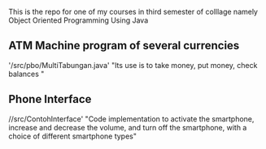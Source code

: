 
This is the repo for one of my courses in third semester of colllage namely Object Oriented Programming Using Java
## ATM Machine program of several currencies
'/src/pbo/MultiTabungan.java'
"Its use is to take money, put money, check balances "

## Phone Interface
//src/ContohInterface'
"Code implementation to activate the smartphone, increase and decrease the volume, and turn off the smartphone, with a choice of different smartphone types"
